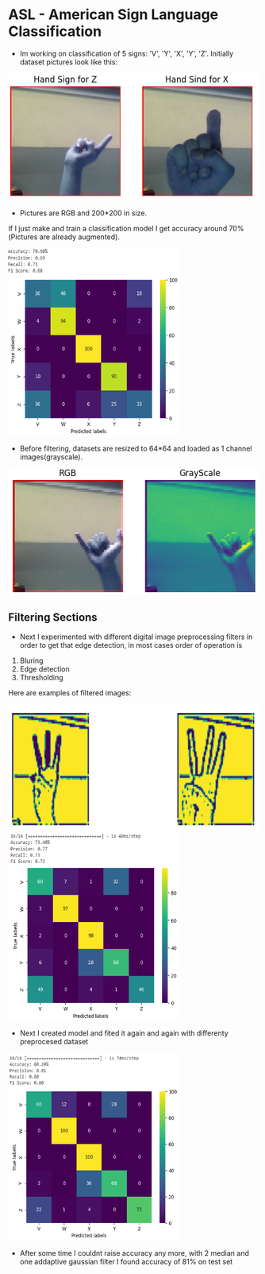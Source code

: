 # ASL - American Sign Language Classification
 - Im working on classification of 5 signs: 'V', 'Y', 'X', 'Y', 'Z'. Initially dataset pictures look like this:

<img src="Pictures/signs1.PNG" alt="Alt Text" width="512" height="256">

- Pictures are RGB and 200*200 in size.

If I just make and train a classification model I get accuracy around 70%(Pictures are already augmented).

<img src="Pictures/start_pred.PNG" alt="Alt Text" width="342" height="378">

- Before filtering, datasets are resized to 64*64 and loaded as 1 channel images(grayscale).

<img src="Pictures/start2.PNG" alt="Alt Text" width="512" height="256">



## Filtering Sections
- Next I experimented with different digital image preprocessing filters in order to get that edge detection, in most cases order of operation is
1. Bluring
2. Edge detection
3. Thresholding

Here are examples of filtered images:

  
<img src="Pictures/post_adaptive.PNG" alt="Alt Text" width="582" height="256">

<img src="Pictures/adaptive_results.PNG" alt="Alt Text" width="342" height="378">

- Next I created model and fited it again and again with differenty preprocesed dataset

<img src="Pictures/combination.PNG" alt="Alt Text" width="342" height="378">

- After some time I couldnt raise accuracy any more, with 2 median and one addaptive gaussian filter I found accuracy of 81% on test set




